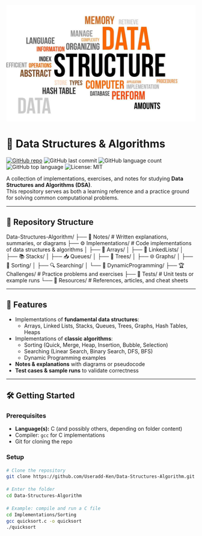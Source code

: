 <p align="center">
  <img src="/What-is-Data-Structures-and-Algorithms.jpg" alt="Data Structures and Algorithms Banner" width="800"/>
</p>

# 📘 Data Structures & Algorithms

[![GitHub repo](https://img.shields.io/badge/repo-Useradd--Ken%2FData--Structures--Algorithm-blue?style=flat-square&logo=github)](https://github.com/Useradd-Ken/Data-Structures-Algorithm)
![GitHub last commit](https://img.shields.io/github/last-commit/Useradd-Ken/Data-Structures-Algorithm?style=flat-square)
![GitHub language count](https://img.shields.io/github/languages/count/Useradd-Ken/Data-Structures-Algorithm?style=flat-square)
![GitHub top language](https://img.shields.io/github/languages/top/Useradd-Ken/Data-Structures-Algorithm?style=flat-square&color=brightgreen)
![License: MIT](https://img.shields.io/badge/License-MIT-yellow.svg?style=flat-square)

A collection of implementations, exercises, and notes for studying **Data Structures and Algorithms (DSA)**.  
This repository serves as both a learning reference and a practice ground for solving common computational problems.

---




## 📂 Repository Structure

Data-Structures-Algorithm/
├── 📘 Notes/ # Written explanations, summaries, or diagrams
├── ⚙️ Implementations/ # Code implementations of data structures & algorithms
│ ├── 📑 Arrays/
│ ├── 🔗 LinkedLists/
│ ├── 📚 Stacks/
│ ├── 📥 Queues/
│ ├── 🌳 Trees/
│ ├── 🌐 Graphs/
│ ├── 🔢 Sorting/
│ ├── 🔍 Searching/
│ └── 🧩 DynamicProgramming/
├── 🏆 Challenges/ # Practice problems and exercises
├── 🧪 Tests/ # Unit tests or example runs
└── 📂 Resources/ # References, articles, and cheat sheets



---

## 🚀 Features

- Implementations of **fundamental data structures**:
  - Arrays, Linked Lists, Stacks, Queues, Trees, Graphs, Hash Tables, Heaps
- Implementations of **classic algorithms**:
  - Sorting (Quick, Merge, Heap, Insertion, Bubble, Selection)
  - Searching (Linear Search, Binary Search, DFS, BFS)
  - Dynamic Programming examples
- **Notes & explanations** with diagrams or pseudocode
- **Test cases & sample runs** to validate correctness

---

## 🛠 Getting Started

### Prerequisites

- **Language(s):** C (and possibly others, depending on folder content)  
- Compiler: `gcc` for C implementations  
- Git for cloning the repo

### Setup

```bash
# Clone the repository
git clone https://github.com/Useradd-Ken/Data-Structures-Algorithm.git

# Enter the folder
cd Data-Structures-Algorithm

# Example: compile and run a C file
cd Implementations/Sorting
gcc quicksort.c -o quicksort
./quicksort

```


